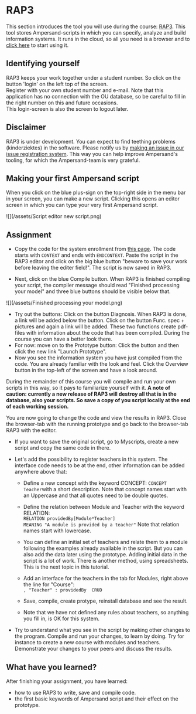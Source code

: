 # RAP3

This section introduces the tool you will use during the course: [RAP3](http://ampersand.tarski.nl/RAP3). This tool stores Ampersand-scripts in which you can specify, analyze and build information systems. It runs in the cloud, so all you need is a browser and to [click here](http://rap.cs.ou.nl/RAP3) to start using it.

## Identifying yourself

RAP3 keeps your work together under a student number. So click on the button 'login' on the left top of the screen.  
Register with your own student number and e-mail. Note that this application has no connection with the OU database, so be careful to fill in the right number on this and future occasions.  
This login-screen is also the screen to logout later.

## Disclaimer

RAP3 is under development. You can expect to find teething problems \(kinderziektes\) in the software. Please notify us by [making an issue in our issue registration system](https://github.com/AmpersandTarski/RAP/issues). This way you can help improve Ampersand's tooling, for which the Ampersand-team is very grateful.

## Making your first Ampersand script

When you click on the blue plus-sign on the top-right side in the menu bar in your screen, you can make a new script. Clicking this opens an editor screen in which you can type your very first Ampersand script.

![](/assets/Script editor new script.png)

## Assignment

* Copy the code for the system enrollment from [this page](/tutorial/what-is-an-information-system.md). The code starts with `CONTEXT` and ends with `ENDCONTEXT`. Paste the script in the RAP3 editor and click on the big blue button "beware to save your work before leaving the editer field!". The script is now saved in RAP3.

* Next, click on the blue Compile button. When RAP3 is finished compiling your script, the compiler message should read "Finished processing your model" and three blue buttons should be visible below that.

![](/assets/Finished processing your model.png)

* Try out the buttons: Click on the button Diagnosis. When RAP3 is done, a link will be added below the button. Click on the button Func. spec + pictures and again a link will be added. These two functions create pdf-files with information about the code that has been compiled. During the course you can have a better look there.
* For now: move on to the Prototype button: Click the button and then click the new link "Launch Prototype".
* Now you see the information system you have just compiled from the code. You are already familiar with the look and feel. Click the Overview button in the top-left of the screen and have a look around.

During the remainder of this course you will compile and run your own scripts in this way, so it pays to familiarize yourself with it. **A note of caution: currently a new release of RAP3 will destroy all that is in the database, also your scripts. So save a copy of you script locally at the end of each working session.**

You are now going to change the code and view the results in RAP3. Close the browser-tab with the running prototype and go back to the browser-tab RAP3 with the editor.

* If you want to save the original script, go to Myscripts, create a new script and copy the same code in there.

* Let's add the possibility to register teachers in this system. The interface code needs to be at the end, other information can be added anywhere above that:

  * Define a new concept with the keyword CONCEPT: `CONCEPT Teacher`with a short description. Note that concept names start with an Uppercase and that all quotes need to be double quotes.
  * Define the relation between Module and Teacher with the keyword RELATION:  
    `RELATION providedBy[Module*Teacher]`  
    `MEANING "A module is provided by a teacher"`
    Note that relation names start with lowercase.

  * You can define an initial set of teachers and relate them to a module following the examples already available in the script. But you can also add the data later using the prototype. Adding initial data in the script is a lot of work. There is another method, using spreadsheets. This is the next topic in this tutorial.

  * Add an interface for the teachers in the tab for Modules, right above the line for "Course":  
    `, "Teacher" : providedBy  CRUD`

  * Save, compile, create protype, reinstall database and see the result.

  * Note that we have not defined any rules about teachers, so anything you fill in, is OK for this system.

* Try to understand what you see in the script by making other changes to the program. Compile and run your changes, to learn by doing. Try for instance to create a new course with modules and teachers. Demonstrate your changes to your peers and discuss the results.

## What have you learned?

After finishing your assignment, you have learned:

* how to use RAP3 to write, save and compile code.
* the first basic keywords of Ampersand script and their effect on the prototype.



